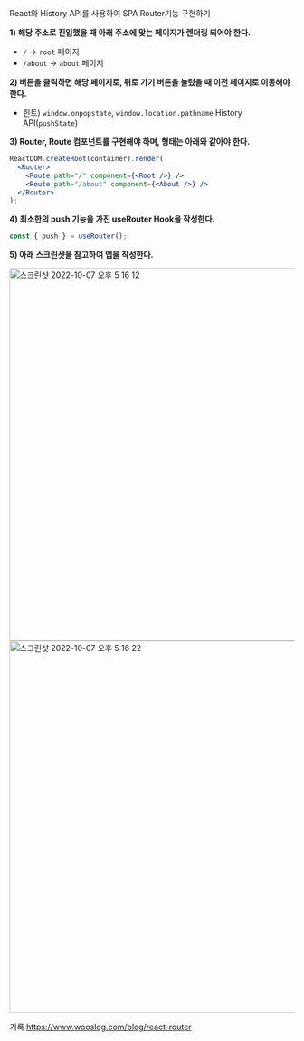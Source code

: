 React와 History API를 사용하여 SPA Router기능 구현하기

**1) 해당 주소로 진입했을 때 아래 주소에 맞는 페이지가 렌더링 되어야 한다.**
- `/` → `root` 페이지
- `/about` → `about` 페이지

**2) 버튼을 클릭하면 해당 페이지로, 뒤로 가기 버튼을 눌렀을 때 이전 페이지로 이동해야 한다.**

- 힌트) `window.onpopstate`, `window.location.pathname` History API(`pushState`)

**3) Router, Route 컴포넌트를 구현해야 하며, 형태는 아래와 같아야 한다.**

```jsx
ReactDOM.createRoot(container).render(
  <Router>
    <Route path="/" component={<Root />} />
    <Route path="/about" component={<About />} />
  </Router>
);
```

**4) 최소한의 push 기능을 가진 useRouter Hook을 작성한다.**

```jsx
const { push } = useRouter();
```

**5) 아래 스크린샷을 참고하여 앱을 작성한다.**

<img width="660" alt="스크린샷 2022-10-07 오후 5 16 12" src="https://user-images.githubusercontent.com/22545843/194748977-ea7d7a3a-8cf3-4c80-b61d-b7987408a102.png">
<img width="658" alt="스크린샷 2022-10-07 오후 5 16 22" src="https://user-images.githubusercontent.com/22545843/194748973-28c4d730-6ce5-4fbc-a2f4-fc033ca6c357.png">

기록
https://www.wooslog.com/blog/react-router
